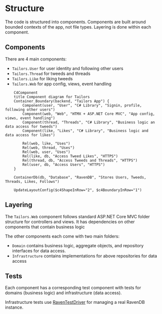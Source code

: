 # Structure

The code is structured into components. Components are built around bounded contexts of the app, not file types. 
Layering is done within each component. 

## Components

There are 4 main components:
* `Tailors.User` for user identity and following other users
* `Tailors.Thread` for tweeds and threads
* `Tailors.Like` for liking tweeds
* `Tailors.Web` for app config, views, event handling

```mermaid
    C4Component
    title Component diagram for Tailors
    Container_Boundary(backend, "Tailors App") {
        Component(user, "User", "C# Library", "Signin, profile, following other users")
        Component(web, "Web", "HTMX + ASP.NET Core MVC", "App config, views, event handling")
        Component(thread, "Threads", "C# Library", "Business logic an data access for tweeds")
        Component(like, "Likes", "C# Library", "Business logic and data access for likes")

        Rel(web, like, "Uses")
        Rel(web, thread, "Uses")
        Rel(web, user, "Uses")
        Rel(like, db, "Access Tweed Likes", "HTTPS")
        Rel(thread, db, "Access Tweeds and Threads", "HTTPS")
        Rel(user, db, "Access Users", "HTTPS")
    }

    ContainerDb(db, "Database", "RavenDB", "Stores Users, Tweeds, Threads, Likes, Follows")
    
    UpdateLayoutConfig($c4ShapeInRow="2", $c4BoundaryInRow="1")
```

## Layering

The `Tailors.Web` component follows standard ASP.NET Core MVC folder structure for controllers and views. 
It has dependencies on other components that contain business logic 

The other components each come with two main folders:
* `Domain` contains business logic, aggregate objects, and repository interfaces for data access.
* `Infrastructure` contains implementations for above repositories for data access

## Tests

Each component has a corresponding test component with tests for domains (business logic) and 
infrastructure (data access).

Infrastructure tests use [RavenTestDriver](https://ravendb.net/docs/article-page/5.3/csharp/start/test-driver) 
for managing a real RavenDB instance.
